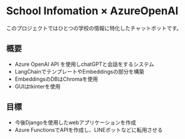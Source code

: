 # School Infomation × AzureOpenAI

このプロジェクトではひとつの学校の情報に特化したチャットボットです。

## 概要

- Azure OpenAI API を使用しchatGPTと会話をするシステム
- LangChainでテンプレートやEmbeddingsの部分を構築
- EmbeddingsのDBはChromaを使用
- GUIはtkinterを使用

## 目標

- 今後Djangoを使用したwebアプリケーションを作成
- Azure FunctionsでAPIを作成し、LINEボットなどに転用させる
